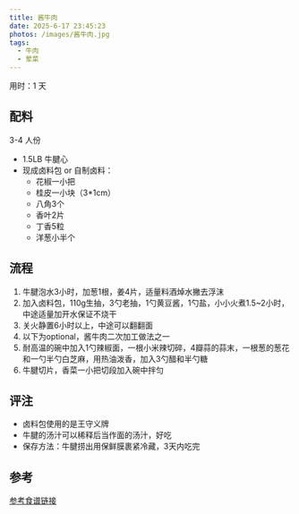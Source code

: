 ```yaml
---
title: 酱牛肉
date: 2025-6-17 23:45:23
photos: /images/酱牛肉.jpg
tags:
  - 牛肉
  - 荤菜
---
```


用时：1 天

## 配料

3-4 人份

- 1.5LB 牛腱心
- 现成卤料包 or 自制卤料：
  - 花椒一小把
  - 桂皮一小块（3*1cm）
  - 八角3个
  - 香叶2片
  - 丁香5粒
  - 洋葱小半个

<!--more-->

## 流程

1. 牛腱泡水3小时，加葱1根，姜4片，适量料酒焯水撇去浮沫
2. 加入卤料包，110g生抽，3勺老抽，1勺黄豆酱，1勺盐，小小火煮1.5~2小时，中途适量加开水保证不烧干
3. 关火静置6小时以上，中途可以翻翻面
4. 以下为optional，酱牛肉二次加工做法之一
5. 耐高温的碗中加入1勺辣椒面，一根小米辣切碎，4瓣蒜的蒜末，一根葱的葱花和一勺半勺白芝麻，用热油泼香，加入3勺醋和半勺糖
6. 牛腱切片，香菜一小把切段加入碗中拌匀

## 评注

- 卤料包使用的是王守义牌
- 牛腱的汤汁可以稀释后当作面的汤汁，好吃
- 保存方法：牛腱捞出用保鲜膜裹紧冷藏，3天内吃完

## 参考

[参考食谱链接](https://b23.tv/WUge6yg "打开参考链接")